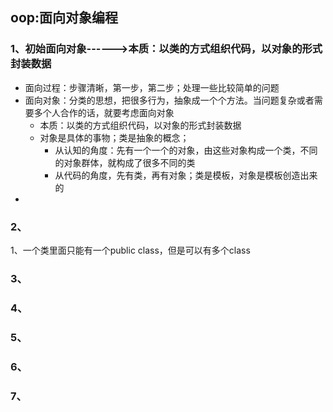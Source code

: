 ## oop:面向对象编程
### 1、初始面向对象------>本质：以类的方式组织代码，以对象的形式封装数据
- 面向过程：步骤清晰，第一步，第二步；处理一些比较简单的问题
- 面向对象：分类的思想，把很多行为，抽象成一个个方法。当问题复杂或者需要多个人合作的话，就要考虑面向对象
    - 本质：以类的方式组织代码，以对象的形式封装数据
    - 对象是具体的事物；类是抽象的概念；
       - 从认知的角度：先有一个一个的对象，由这些对象构成一个类，不同的对象群体，就构成了很多不同的类
       - 从代码的角度，先有类，再有对象；类是模板，对象是模板创造出来的
- 
### 2、
1、一个类里面只能有一个public class，但是可以有多个class
### 3、
### 4、
### 5、
### 6、
### 7、